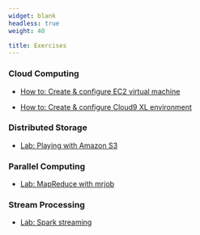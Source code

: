 ```yaml
---
widget: blank
headless: true
weight: 40

title: Exercises
---
```


<!--

{{% callout note %}}

* **All practicals will be conducted using cloud platforms**
  * Verify the [course checklist](https://docs.google.com/document/d/1bcJCpcT9-q6e3M1h37gqIPii5jF1dMcph2X8YKvRWUc/edit?usp=sharing)
* **AWS Learning Labs require Edge / Chrome / Firefox** web browser
  * `Safari is not supported!`

{{% /callout %}}

### AWS Learning Labs

#### IRC

* [Big Data IRC lab (AWS data analytics course)](https://awsacademy.instructure.com/courses/23631)
* [Big Data IRC lab (sandbox)](https://awsacademy.instructure.com/courses/27104)

#### ETI

* [Big Data ETI lab (AWS data analytics course)](https://awsacademy.instructure.com/courses/23632)
* [Big Data ETI lab (sandbox)](https://awsacademy.instructure.com/courses/27103)

### Databricks

> **CPE Lyon** students have **free access** to the [Databricks Training Catalog](https://customer-academy.databricks.com/learn/signin) (by registering with their `@cpe.fr` account) and can obtain $200 vouchers for the [Databricks Certifications](https://www.databricks.com/learn/certification) exams.

* [Databricks Community Edition](https://community.cloud.databricks.com)

-->

### Cloud Computing

* [How to: Create & configure EC2 virtual machine](https://docs.google.com/document/d/1cSD4816uFa00e9Df53psqbpL0VdKzlKiywkWKU8QSYU/edit?usp=sharing)
  
* [How to: Create & configure Cloud9 XL environment](https://docs.google.com/document/d/1px2f2yA3K_09pMUjIlRMgZSPdBtLEzquPKFCt6IXQw0/edit?usp=sharing)

### Distributed Storage

* [Lab: Playing with Amazon S3](https://docs.google.com/document/d/1dtD3knCp5HKy2pVnmkSzxroSXYxrUcYf96a1zYKrkGM/edit?usp=sharing) 

### Parallel Computing

* [Lab: MapReduce with mrjob](https://docs.google.com/document/d/13zGR0owegRiZzBsrm68lTKtFdxx_Sb_FZZsrYAQJDJM/edit?usp=sharing)

### Stream Processing

* [Lab: Spark streaming](https://docs.google.com/document/d/1IXCQsAMmhcHm9Xc-DS_7frkOegUqw6n3lPgNfmJnRc8/edit?usp=sharing)
